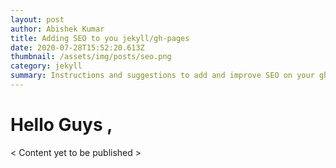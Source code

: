 ```yaml
---
layout: post
author: Abishek Kumar
title: Adding SEO to you jekyll/gh-pages
date: 2020-07-28T15:52:20.613Z
thumbnail: /assets/img/posts/seo.png
category: jekyll
summary: Instructions and suggestions to add and improve SEO on your gh-pages.
---
```

# Hello Guys ,

< Content yet to be published >